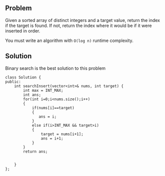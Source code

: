 ## Problem 
Given a sorted array of distinct integers and a target value, return the index if the target is found. If not, return the index where it would be if it were inserted in order.

You must write an algorithm with `O(log n)` runtime complexity.

## Solution
Binary search is the best solution to this problem 

```
class Solution {
public:
    int searchInsert(vector<int>& nums, int target) {
        int max = INT_MAX;
        int ans;
        for(int i=0;i<nums.size();i++)
        {
            if(nums[i]==target)
            {
               ans = i;
            }
            else if(i>INT_MAX && target>i)
            {
                target = nums[i+1];
                ans = i+1;
            }
        }
        return ans;
        
        
    }
};
```
